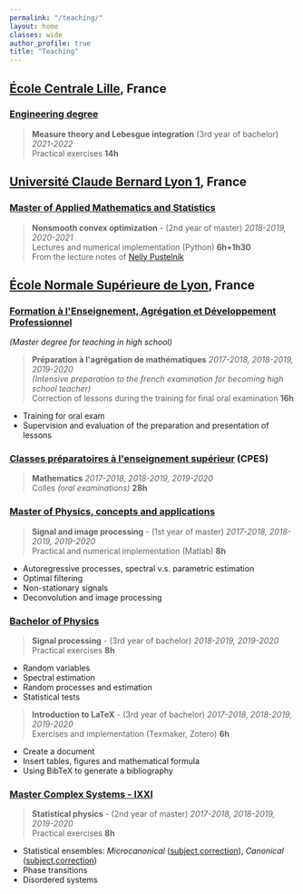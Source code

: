 ```yaml
---
permalink: "/teaching/"
layout: home
classes: wide
author_profile: true
title: "Teaching"
---
```


## [École Centrale Lille](https://centralelille.fr/), France

### [Engineering degree](https://ecole.centralelille.fr/)

> **Measure theory and Lebesgue integration**  (3rd year of bachelor) *2021-2022*  
Practical exercises **14h**

## [Université Claude Bernard Lyon 1](https://www.univ-lyon1.fr/), France

### [Master of Applied Mathematics and Statistics](http://mastermas.univ-lyon1.fr/index.php/page3-2/)

> **Nonsmooth convex optimization** - (2nd year of master) *2018-2019, 2020-2021*  
Lectures and numerical implementation (Python) **6h+1h30**  
From the lecture notes of [Nelly Pustelnik](http://perso.ens-lyon.fr/nelly.pustelnik)

## [École Normale Supérieure de Lyon](http://www.ens-lyon.fr/), France

### [Formation à l'Enseignement, Agrégation et Développement Professionnel](http://mathematiques.ens-lyon.fr/agregation-224737.kjsp?RH=1403617207802&RF=DPT-MATH-AGREG)  
*(Master degree for teaching in high school)*

> **Préparation à l'agrégation de mathématiques**  *2017-2018, 2018-2019, 2019-2020*  
*(Intensive preparation to the french examination for becoming high school teacher)*  
Correction of lessons during the training for final oral examination **16h**
* Training for oral exam
* Supervision and evaluation  of the preparation and presentation of lessons

### [Classes préparatoires à l'enseignement supérieur](http://www.ens-lyon.fr/formation/offre-de-formation/cpes/cpes-scientifique) (CPES)

> **Mathematics** *2017-2018, 2018-2019, 2019-2020*  
Colles *(oral examinations)*  **28h**
### [Master of Physics, concepts and applications](http://www.ens-lyon.fr/MasterSDM/fr/master-1)

> **Signal and image processing** - (1st year of master) *2017-2018, 2018-2019, 2019-2020*  
Practical and numerical implementation (Matlab) **8h**
* Autoregressive processes, spectral v.s. parametric estimation
* Optimal filtering
* Non-stationary signals
* Deconvolution and image processing

### [Bachelor of Physics](http://www.ens-lyon.fr/MasterSDM/fr/licence-3)

> **Signal processing** - (3rd year of bachelor) *2018-2019, 2019-2020*  
Practical exercises **8h**
* Random variables
* Spectral estimation
* Random processes and estimation
* Statistical tests

> **Introduction to LaTeX** - (3rd year of bachelor) *2017-2018, 2018-2019, 2019-2020*  
Exercises and implementation (Texmaker, Zotero) **6h**
* Create a document
* Insert tables, figures and mathematical formula
* Using BibTeX to generate a bibliography

### [Master Complex Systems - IXXI](http://www.ens-lyon.fr/MasterSDM/fr/master-2/m2-systemes-complexes)

> **Statistical physics** - (2nd year of master) *2017-2018, 2018-2019, 2019-2020*  
Practical exercises **8h**
* Statistical ensembles: *Microcanonical* ([subject](assets/pdf/td1_stat.pdf),[correction](assets/pdf/td1_stat_c.pdf)), *Canonical* ([subject](assets/pdf/td2_stat.pdf),[correction](assets/pdf/td2_stat_c.pdf))
* Phase transitions
* Disordered systems
